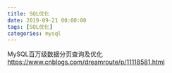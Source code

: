 ```yaml
---
title: SQL优化
date: 2019-09-21 00:00:00
tags: [SQL优化]
categories: mysql
---
```


MySQL百万级数据分页查询及优化
https://www.cnblogs.com/dreamroute/p/11118581.html